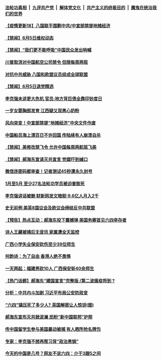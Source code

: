####  [法轮功真相](../../../../basic/blob/master/README.md?t=06060901) &nbsp;|&nbsp; [九评共产党](../../../../9ping.md/blob/master/README.md?t=06060901) &nbsp;|&nbsp; [解体党文化](../../../../jtdwh.md/blob/master/README.md?t=06060901)  &nbsp;|&nbsp; [共产主义的终极目的](../../../../gczydzjmd.md/blob/master/README.md?t=06060901) &nbsp;|&nbsp; [魔鬼在统治我们的世界](../../../../mgztzwmdsj.md/blob/master/README.md?t=06060901) 

#### [【疫情更新18】八国联手围剿中共/中宣部禁提地摊经济](../pages/prog204/a102860375.md?t=06060901) 


#### [【禁闻】6月5日维权动态](../pages/prog204/a102864427.md?t=06060901) 

#### [【禁闻】“我们更不能呼吸”中国民众发出呐喊](../pages/prog204/a102864408.md?t=06060901) 

#### [川普取消对中国航空公司禁令 但限每周两班](../pages/prog204/a102864268.md?t=06060901) 

#### [对抗中共威胁 八国和欧盟议员组成全球联盟](../pages/prog204/a102864241.md?t=06060901) 

#### [【禁闻】6月5日退党精选](../pages/prog204/a102864401.md?t=06060901) 

#### [李克强未讲更大危机 官员:地方背巨债全靠印钞度日](../pages/prog204/a102864251.md?t=06060901) 

#### [一岁女婴胸部发育 江西疑又现黑心奶粉](../pages/prog204/a102864304.md?t=06060901) 

#### [风向突变！中宣部禁提“地摊经济”中央文件作废](../pages/prog204/a102864331.md?t=06060901) 

#### [中国船员海上漂百日不许回国 传陆续有人崩溃自杀](../pages/prog204/a102864309.md?t=06060901) 

#### [【禁闻】美修改禁飞令 允许中国每周两航班飞美](../pages/prog204/a102864339.md?t=06060901) 

#### [【禁闻】郝海东宣读灭共宣言 党媒吓到缄口](../pages/prog204/a102864321.md?t=06060901) 

#### [微信连密码都审查！记者测试45秒遭永久封号](../pages/prog204/a102864232.md?t=06060901) 

#### [1月至5月 至少27名法轮功学员被迫害致死](../pages/prog204/a102864151.md?t=06060901) 

#### [李克强讲话被删 财新网发文暗挺:9.6亿人月入2千](../pages/prog204/a102864194.md?t=06060901) 

#### [史无前例 美英8国议会及欧议会缔结反中共联盟](../pages/prog204/a102864196.md?t=06060901) 

#### [【预告】热点互动：郝海东投下震撼弹 美国务卿首见六四幸存者](../pages/prog204/a102864061.md?t=06060901) 

#### [诗人王藏被捕后无音讯 家属遭全天监控](../pages/prog204/a102863952.md?t=06060901) 

#### [广西小学失业保安砍伤至少39位师生](../pages/prog204/a102863969.md?t=06060901) 

#### [何韵诗：为了自由 香港人绝不畏惧](../pages/prog204/a102863980.md?t=06060901) 

#### [一天两起：福建男砍10人 广西保安斩40余师生](../pages/prog204/a102863949.md?t=06060901) 

#### [【热门话题】郝海东“建国宣言”完整版 /第二波瘟疫将到 ?](../pages/prog204/a102863915.md?t=06060901) 

#### [分析：中共内斗加剧 习近平布局公安防政变](../pages/prog204/a102863885.md?t=06060901) 

#### [“六四”镇压死了多少人? 英国解密让人惊讶(图)](../pages/prog204/a102863939.md?t=06060901) 

#### [郝海东宣布灭共掀波澜 民盼“新中国联邦”护照](../pages/prog204/a102863851.md?t=06060901) 


#### [传中国留学生参与美国暴动被捕 有人晒所抢名牌包](../pages/prog204/a102863447.md?t=06060901) 

#### [专家：李克强不想再帮习背“政治黑锅”](../pages/prog204/a102863803.md?t=06060901) 

#### [今天的中国是几号？网友不说六四：介于3跟5之间](../pages/prog204/a102863783.md?t=06060901) 

